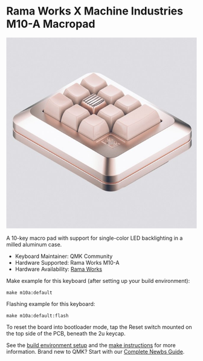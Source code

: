 # Rama Works X Machine Industries M10-A Macropad

![Rama Works X Machine Industries M10-A Macropad](https://raw.githubusercontent.com/noroadsleft/qmk_images/master/keyboards/m10a/image-asset9_640.jpg)

A 10-key macro pad with support for single-color LED backlighting in a milled aluminum case.

* Keyboard Maintainer: QMK Community
* Hardware Supported: Rama Works M10-A
* Hardware Availability: [Rama Works](https://rama.works/m10-a)

Make example for this keyboard (after setting up your build environment):

    make m10a:default

Flashing example for this keyboard:

    make m10a:default:flash

To reset the board into bootloader mode, tap the Reset switch mounted on the top side of the PCB, beneath the 2u keycap.

See the [build environment setup](https://docs.qmk.fm/#/getting_started_build_tools) and the [make instructions](https://docs.qmk.fm/#/getting_started_make_guide) for more information. Brand new to QMK? Start with our [Complete Newbs Guide](https://docs.qmk.fm/#/newbs).
